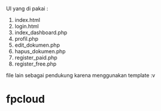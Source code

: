 UI yang di pakai :
1. index.html
2. login.html
3. index_dashboard.php
4. profil.php
5. edit_dokumen.php
6. hapus_dokumen.php
7. register_paid.php
8. register_free.php

file lain sebagai pendukung karena menggunakan template :v
# fpcloud
